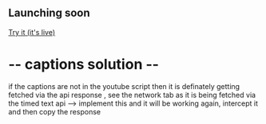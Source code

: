 
## Launching soon

[Try it (it's live)](https://chromewebstore.google.com/detail/youtube-sponsorship-skipp/dpkehfkmkhmbmbofjaikccklcdpdmhpl?authuser=2&hl=en)

# -- captions solution --
if the captions are not in the youtube script then it is definately getting fetched via the api response , see the network tab as it is being fetched via the timed text api
--> implement this and it will be working again, intercept it and then copy the response
